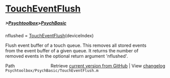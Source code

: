 # [TouchEventFlush](TouchEventFlush)
##### >[Psychtoolbox](Psychtoolbox)>[PsychBasic](PsychBasic)

nflushed = [TouchEventFlush](TouchEventFlush)(deviceIndex)  
  
Flush event buffer of a touch queue. This removes all stored events  
from the event buffer of a given queue. It returns the number of  
removed events in the optional return argument 'nflushed'.  
  




<div class="code_header" style="text-align:right;">
  <span style="float:left;">Path&nbsp;&nbsp;</span> <span class="counter">Retrieve <a href=
  "https://raw.github.com/Psychtoolbox-3/Psychtoolbox-3/beta/Psychtoolbox/PsychBasic/TouchEventFlush.m">current version from GitHub</a> | View <a href=
  "https://github.com/Psychtoolbox-3/Psychtoolbox-3/commits/beta/Psychtoolbox/PsychBasic/TouchEventFlush.m">changelog</a></span>
</div>
<div class="code">
  <code>Psychtoolbox/PsychBasic/TouchEventFlush.m</code>
</div>

